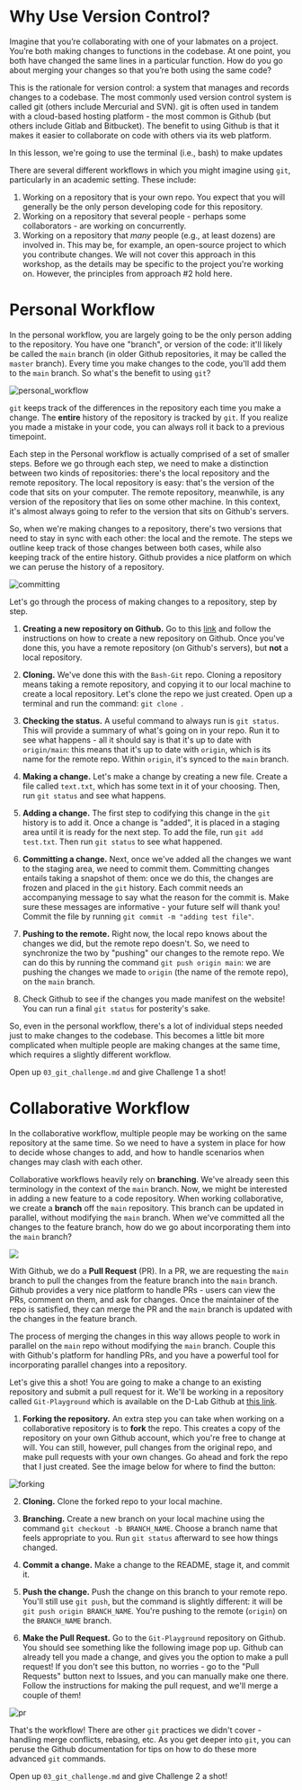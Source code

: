 # Why Use Version Control?

Imagine that you’re collaborating with one of your labmates on a project. You’re
both making changes to functions in the codebase. At one point, you both have
changed the same lines in a particular function. How do you go about merging
your changes so that you’re both using the same code? 

This is the rationale for version control: a system that manages and records
changes to a codebase. The most commonly used version control system is called
git (others include Mercurial and SVN). git is often used in tandem with a
cloud-based hosting platform - the most common is Github (but others include
Gitlab and Bitbucket). The benefit to using Github is that it makes it easier to
collaborate on code with others via its web platform.

In this lesson, we're going to use the terminal (i.e., bash) to make updates

There are several different workflows in which you might imagine using `git`,
particularly in an academic setting. These include:

1. Working on a repository that is your own repo. You expect that you will
   generally be the only person developing code for this repository.
2. Working on a repository that several people - perhaps some collaborators -
   are working on concurrently.
3. Working on a repository that *many* people (e.g., at least dozens) are
   involved in. This may be, for example, an open-source project to which you
   contribute changes. We will not cover this approach in this workshop, as the
   details may be specific to the project you're working on. However, the
   principles from approach #2 hold here.

# Personal Workflow

In the personal workflow, you are largely going to be the only person adding to
the repository. You have one "branch", or version of the code: it'll likely be
called the `main` branch (in older Github repositories, it may be called the
`master` branch). Every time you make changes to the code, you'll add them to
the `main` branch. So what's the benefit to using `git`? 

![personal_workflow](../img/personal.png)

`git` keeps track of the differences in the repository each time you make a
change. The **entire** history of the repository is tracked by `git`. If you
realize you made a mistake in your code, you can always roll it back to a
previous timepoint. 

Each step in the Personal workflow is actually comprised of a set of smaller
steps. Before we go through each step, we need to make a distinction between two
kinds of repositories: there's the local repository and the remote repository.
The local repository is easy: that's the version of the code that sits on your
computer. The remote repository, meanwhile, is any version of the repository
that lies on some other machine. In this context, it's almost always going to
refer to the version that sits on Github's servers.

So, when we're making changes to a repository, there's two versions that need to
stay in sync with each other: the local and the remote. The steps we outline
keep track of those changes between both cases, while also keeping track of the
entire history. Github provides a nice platform on which we can peruse the
history of a repository.

![committing](../img/committing.jpeg)

Let's go through the process of making changes to a repository, step by step.

1. **Creating a new repository on Github.** Go to this
   [link](https://docs.github.com/en/get-started/quickstart/create-a-repo) and
   follow the instructions on how to create a new repository on Github. Once
   you've done this, you have a remote repository (on Github's servers), but
   **not** a local repository.

2. **Cloning.** We've done this with the `Bash-Git` repo. Cloning a repository
   means taking a remote repository, and copying it to our local machine to
   create a local repository. Let's clone the repo we just created. Open up a
   terminal and run the command: `git clone `. 

3. **Checking the status.** A useful command to always run is `git status`. This
   will provide a summary of what's going on in your repo. Run it to see what
   happens - all it should say is that it's up to date with `origin/main`: this
   means that it's up to date with `origin`, which is its name for the remote
   repo. Within `origin`, it's synced to the `main` branch.

4. **Making a change.** Let's make a change by creating a new file. Create a
   file called `text.txt`, which has some text in it of your choosing. Then, run
   `git status` and see what happens.

5. **Adding a change.** The first step to codifying this change in the `git`
   history is to add it. Once a change is "added", it is placed in a staging
   area until it is ready for the next step. To add the file, run `git add
   test.txt`. Then run `git status` to see what happened.

6. **Committing a change.** Next, once we've added all the changes we want to
   the staging area, we need to commit them. Committing changes entails taking a
   snapshot of them: once we do this, the changes are frozen and placed in the
   `git` history. Each commit needs an accompanying message to say what the
   reason for the commit is. Make sure these messages are informative - your
   future self will thank you! Commit the file by running `git commit -m "adding
   test file"`. 

7. **Pushing to the remote.** Right now, the local repo knows about the changes
   we did, but the remote repo doesn't. So, we need to synchronize the two by
   "pushing" our changes to the remote repo. We can do this by running the
   command `git push origin main`: we are pushing the changes we made to
   `origin` (the name of the remote repo), on the `main` branch.

8. Check Github to see if the changes you made manifest on the website! You can
   run a final `git status` for posterity's sake.

So, even in the personal workflow, there's a lot of individual steps needed just
to make changes to the codebase. This becomes a little bit more complicated when
multiple people are making changes at the same time, which requires a slightly
different workflow.

Open up `03_git_challenge.md` and give Challenge 1 a shot!

# Collaborative Workflow

In the collaborative workflow, multiple people may be working on the same
repository at the same time. So we need to have a system in place for how to
decide whose changes to add, and how to handle scenarios when changes may clash
with each other.

Collaborative workflows heavily rely on **branching**. We've already seen this
terminology in the context of the `main` branch. Now, we might be interested in
adding a new feature to a code repository. When working collaborative, we create
a **branch** off the `main` repository. This branch can be updated in parallel,
without modifying the `main` branch. When we've committed all the changes to the
feature branch, how do we go about incorporating them into the `main` branch? 

![](../img/collaborative.png)

With Github, we do a **Pull Request** (PR). In a PR, we are requesting the
`main` branch to pull the changes from the feature branch into the `main`
branch. Github provides a very nice platform to handle PRs - users can view the
PRs, comment on them, and ask for changes. Once the maintainer of the repo is
satisfied, they can merge the PR and the `main` branch is updated with the
changes in the feature branch.

The process of merging the changes in this way allows people to work in parallel
on the `main` repo without modifying the `main` branch. Couple this with
Github's platform for handling PRs, and you have a powerful tool for
incorporating parallel changes into a repository.

Let's give this a shot! You are going to make a change to an existing repository
and submit a pull request for it. We'll be working in a repository called
`Git-Playground` which is available on the D-Lab Github at [this
link](https://github.com/dlab-berkeley/Git-Playground).

1. **Forking the repository.** An extra step you can take when working on a
   collaborative repository is to **fork** the repo. This creates a copy of the
   repository on your own Github account, which you're free to change at will.
   You can still, however, pull changes from the original repo, and make pull
   requests with your own changes. Go ahead and fork the repo that I just
   created. See the image below for where to find the button:

![forking](../img/fork.png)

2. **Cloning.** Clone the forked repo to your local machine.

3. **Branching.** Create a new branch on your local machine using the command
   `git checkout -b BRANCH_NAME`. Choose a branch name that feels appropriate to
   you. Run `git status` afterward to see how things changed.

4. **Commit a change.** Make a change to the README, stage it, and commit it. 

5. **Push the change.** Push the change on this branch to your remote repo.
   You'll still use `git push`, but the command is slightly different: it will
   be `git push origin BRANCH_NAME`. You're pushing to the remote (`origin`) on
   the `BRANCH_NAME` branch.

6. **Make the Pull Request.** Go to the `Git-Playground` repository on Github.
   You should see something like the following image pop up. Github can already
   tell you made a change, and gives you the option to make a pull request! If
   you don't see this button, no worries - go to the "Pull Requests" button next
   to Issues, and you can manually make one there. Follow the instructions for
   making the pull request, and we'll merge a couple of them!

![pr](../img/pr.png)

That's the workflow! There are other `git` practices we didn't cover - handling
merge conflicts, rebasing, etc. As you get deeper into `git`, you can peruse the
Github documentation for tips on how to do these more advanced `git` commands.

Open up `03_git_challenge.md` and give Challenge 2 a shot!
